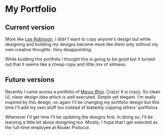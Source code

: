 # My Portfolio

## Current version

More like [Lee Robinson](https://leerob.io). I didn't want to copy anyone's design but while designing and building my designs become more like them only without my own creative thoughts. Very disappointing.

While building this portfolio I thought this is going to be good but it turned out that it seems like a cheap copy and little mix of silliness.

## Future versions

Recently I came across a portfolio of [Mayur Bhoi](https://mayur.wtf). Crazy! It is crazy. So clean UI, clean design idea which is well executed. Simple yet elegant. I'm really inspired by this design, so again I'll be changing my portfolio design but this time I'll add my own stuff too instead of blatantly copying others' portfolios.

Whenever I'll get time I'll be updating the designs first. In doing so, I'll be learning a little bit about designing too. Mostly, I hope that I get selected as the full-time employee at Router Protocol.
